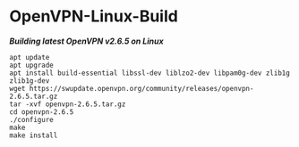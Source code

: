 # OpenVPN-Linux-Build

***Building latest OpenVPN v2.6.5 on Linux***
```
apt update
apt upgrade
apt install build-essential libssl-dev liblzo2-dev libpam0g-dev zlib1g zlib1g-dev
wget https://swupdate.openvpn.org/community/releases/openvpn-2.6.5.tar.gz
tar -xvf openvpn-2.6.5.tar.gz
cd openvpn-2.6.5
./configure
make
make install
```
